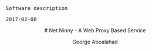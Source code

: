 <pre> Software description </pre> <pre> 2017-02-08 </pre>

<p style="text-align: center;"> # Net Ninny - A Web Proxy Based Service </p>
<p style="text-align: center;"> George Aboalahad </p>

